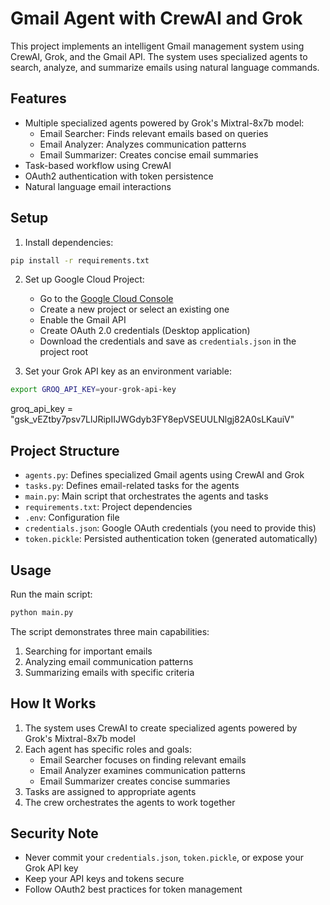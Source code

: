 # Gmail Agent with CrewAI and Grok

This project implements an intelligent Gmail management system using CrewAI, Grok, and the Gmail API. The system uses specialized agents to search, analyze, and summarize emails using natural language commands.

## Features

- Multiple specialized agents powered by Grok's Mixtral-8x7b model:
  - Email Searcher: Finds relevant emails based on queries
  - Email Analyzer: Analyzes communication patterns
  - Email Summarizer: Creates concise email summaries
- Task-based workflow using CrewAI
- OAuth2 authentication with token persistence
- Natural language email interactions

## Setup

1. Install dependencies:
```bash
pip install -r requirements.txt
```

2. Set up Google Cloud Project:
   - Go to the [Google Cloud Console](https://console.cloud.google.com)
   - Create a new project or select an existing one
   - Enable the Gmail API
   - Create OAuth 2.0 credentials (Desktop application)
   - Download the credentials and save as `credentials.json` in the project root

3. Set your Grok API key as an environment variable:
```bash
export GROQ_API_KEY=your-grok-api-key
```

groq_api_key = "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"
## Project Structure

- `agents.py`: Defines specialized Gmail agents using CrewAI and Grok
- `tasks.py`: Defines email-related tasks for the agents
- `main.py`: Main script that orchestrates the agents and tasks
- `requirements.txt`: Project dependencies
- `.env`: Configuration file
- `credentials.json`: Google OAuth credentials (you need to provide this)
- `token.pickle`: Persisted authentication token (generated automatically)

## Usage

Run the main script:
```bash
python main.py
```

The script demonstrates three main capabilities:
1. Searching for important emails
2. Analyzing email communication patterns
3. Summarizing emails with specific criteria

## How It Works

1. The system uses CrewAI to create specialized agents powered by Grok's Mixtral-8x7b model
2. Each agent has specific roles and goals:
   - Email Searcher focuses on finding relevant emails
   - Email Analyzer examines communication patterns
   - Email Summarizer creates concise summaries
3. Tasks are assigned to appropriate agents
4. The crew orchestrates the agents to work together

## Security Note

- Never commit your `credentials.json`, `token.pickle`, or expose your Grok API key
- Keep your API keys and tokens secure
- Follow OAuth2 best practices for token management 
